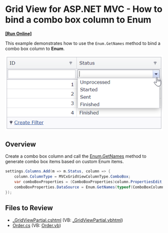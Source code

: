 # Grid View for ASP.NET MVC - How to bind a combo box column to Enum
<!-- run online -->
**[[Run Online]](https://codecentral.devexpress.com/147419099/)**
<!-- run online end -->

This example demonstrates how to use the `Enum.GetNames` method to bind a combo box column to **Enum**.

![Bind combo box column to Enum](bindToEnum.png)

## Overview

Create a combo box column and call the [Enum.GetNames](https://docs.microsoft.com/en-us/dotnet/api/system.enum.getnames?view=netframework-4.7.2) method to generate combo box items based on custom Enum items.

```csharp
settings.Columns.Add(m => m.Status, column => {
    column.ColumnType = MVCxGridViewColumnType.ComboBox;
    var comboBoxProperties = (ComboBoxProperties)column.PropertiesEdit;
    comboBoxProperties.DataSource = Enum.GetNames(typeof(ComboBoxColumnBoundToEnum.Models.OrderHelper.OrderStatus));
});
```

## Files to Review

* [_GridViewPartial.cshtml](./CS/ComboBoxColumnBoundToEnum/Views/Home/_GridViewPartial.cshtml) (VB: [_GridViewPartial.vbhtml](./VB/ComboColumnBoundToEnum/Views/Home/_GridViewPartial.vbhtml))
* [Order.cs](./CS/ComboBoxColumnBoundToEnum/Models/Order.cs) (VB: [Order.vb](./VB/ComboColumnBoundToEnum/Models/Order.vb))
